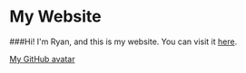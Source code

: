 # My Website
###Hi! I'm Ryan, and this is my website.
You can visit it [here](https://onlinePB.github.io/).

[My GitHub avatar](https://github.com/onlinePB.png)

